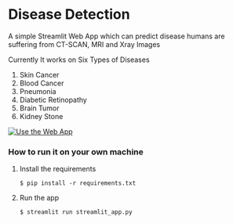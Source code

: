 # Disease Detection

A simple Streamlit Web App which can predict disease humans are suffering from CT-SCAN, MRI and Xray Images

Currently It works on Six Types of Diseases
1. Skin Cancer
2. Blood Cancer
3. Pneumonia
4. Diabetic Retinopathy
5. Brain Tumor
6. Kidney Stone

[![Use the Web App](https://static.streamlit.io/badges/streamlit_badge_black_white.svg)](https://diseasedetectionddaryash1982.streamlit.app/)

### How to run it on your own machine

1. Install the requirements

   ```
   $ pip install -r requirements.txt
   ```

2. Run the app

   ```
   $ streamlit run streamlit_app.py
   ```
